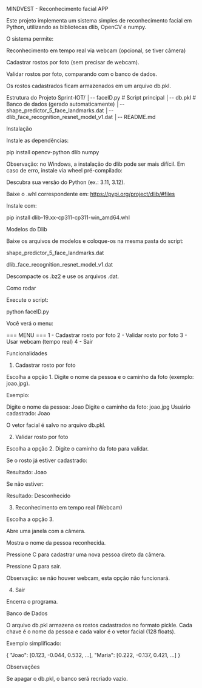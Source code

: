 MINDVEST - Reconhecimento facial APP

Este projeto implementa um sistema simples de reconhecimento facial em Python, utilizando as bibliotecas dlib, OpenCV e numpy.

O sistema permite:

Reconhecimento em tempo real via webcam (opcional, se tiver câmera)

Cadastrar rostos por foto (sem precisar de webcam).

Validar rostos por foto, comparando com o banco de dados.

Os rostos cadastrados ficam armazenados em um arquivo db.pkl.

Estrutura do Projeto
Sprint-IOT/
│-- faceID.py        # Script principal
│-- db.pkl           # Banco de dados (gerado automaticamente)
│-- shape_predictor_5_face_landmarks.dat
│-- dlib_face_recognition_resnet_model_v1.dat
│-- README.md

Instalação

Instale as dependências:

pip install opencv-python dlib numpy


Observação: no Windows, a instalação do dlib pode ser mais difícil. Em caso de erro, instale via wheel pré-compilado:

Descubra sua versão do Python (ex.: 3.11, 3.12).

Baixe o .whl correspondente em: https://pypi.org/project/dlib/#files

Instale com:

pip install dlib-19.xx-cp311-cp311-win_amd64.whl

Modelos do Dlib

Baixe os arquivos de modelos e coloque-os na mesma pasta do script:

shape_predictor_5_face_landmarks.dat

dlib_face_recognition_resnet_model_v1.dat

Descompacte os .bz2 e use os arquivos .dat.

Como rodar

Execute o script:

python faceID.py


Você verá o menu:

=== MENU ===
1 - Cadastrar rosto por foto
2 - Validar rosto por foto
3 - Usar webcam (tempo real)
4 - Sair

Funcionalidades
1. Cadastrar rosto por foto

Escolha a opção 1.
Digite o nome da pessoa e o caminho da foto (exemplo: joao.jpg).

Exemplo:

Digite o nome da pessoa: Joao
Digite o caminho da foto: joao.jpg
Usuário cadastrado: Joao


O vetor facial é salvo no arquivo db.pkl.

2. Validar rosto por foto

Escolha a opção 2.
Digite o caminho da foto para validar.

Se o rosto já estiver cadastrado:

Resultado: Joao


Se não estiver:

Resultado: Desconhecido

3. Reconhecimento em tempo real (Webcam)

Escolha a opção 3.

Abre uma janela com a câmera.

Mostra o nome da pessoa reconhecida.

Pressione C para cadastrar uma nova pessoa direto da câmera.

Pressione Q para sair.

Observação: se não houver webcam, esta opção não funcionará.

4. Sair

Encerra o programa.

Banco de Dados

O arquivo db.pkl armazena os rostos cadastrados no formato pickle.
Cada chave é o nome da pessoa e cada valor é o vetor facial (128 floats).

Exemplo simplificado:

{
  "Joao": [0.123, -0.044, 0.532, ...],
  "Maria": [0.222, -0.137, 0.421, ...]
}

Observações

Se apagar o db.pkl, o banco será recriado vazio.